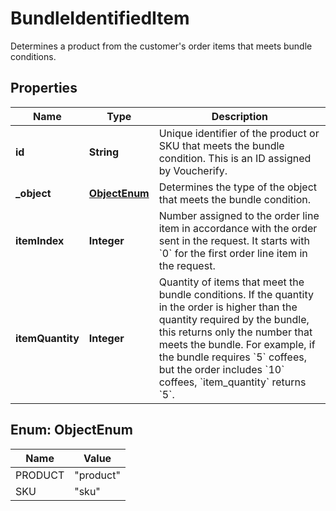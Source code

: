

# BundleIdentifiedItem

Determines a product from the customer's order items that meets bundle conditions.

## Properties

| Name | Type | Description |
|------------ | ------------- | ------------- |
|**id** | **String** | Unique identifier of the product or SKU that meets the bundle condition. This is an ID assigned by Voucherify. |
|**_object** | [**ObjectEnum**](#ObjectEnum) | Determines the type of the object that meets the bundle condition. |
|**itemIndex** | **Integer** | Number assigned to the order line item in accordance with the order sent in the request. It starts with &#x60;0&#x60; for the first order line item in the request. |
|**itemQuantity** | **Integer** | Quantity of items that meet the bundle conditions. If the quantity in the order is higher than the quantity required by the bundle, this returns only the number that meets the bundle. For example, if the bundle requires &#x60;5&#x60; coffees, but the order includes &#x60;10&#x60; coffees, &#x60;item_quantity&#x60; returns &#x60;5&#x60;. |



## Enum: ObjectEnum

| Name | Value |
|---- | -----|
| PRODUCT | &quot;product&quot; |
| SKU | &quot;sku&quot; |



